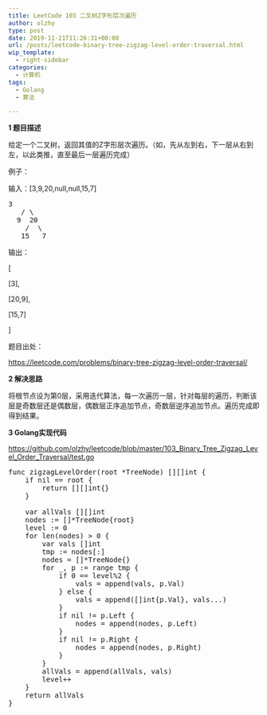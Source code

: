 ```yaml
---
title: LeetCode 103 二叉树Z字形层次遍历
author: olzhy
type: post
date: 2019-11-21T11:26:31+00:00
url: /posts/leetcode-binary-tree-zigzag-level-order-traversal.html
wip_template:
  - right-sidebar
categories:
  - 计算机
tags:
  - Golang
  - 算法

---
```

**1 题目描述**
  
给定一个二叉树，返回其值的Z字形层次遍历。（如，先从左到右，下一层从右到左，以此类推，直至最后一层遍历完成）

例子：
  
输入：[3,9,20,null,null,15,7]

<pre>3
   / \
  9  20
    /  \
   15   7
</pre>

输出：
  
[
    
[3],
    
[20,9],
    
[15,7]
  
]

题目出处：
  
<a href="https://leetcode.com/problems/binary-tree-zigzag-level-order-traversal/" target="_blank" rel="noopener">https://leetcode.com/problems/binary-tree-zigzag-level-order-traversal/</a>

**2 解决思路**
  
将根节点设为第0层，采用迭代算法，每一次遍历一层，针对每层的遍历，判断该层是奇数层还是偶数层，偶数层正序追加节点，奇数层逆序追加节点。遍历完成即得到结果。

**3 Golang实现代码**
  
<a href="https://github.com/olzhy/leetcode/blob/master/103_Binary_Tree_Zigzag_Level_Order_Traversal/test.go" target="_blank" rel="noopener">https://github.com/olzhy/leetcode/blob/master/103_Binary_Tree_Zigzag_Level_Order_Traversal/test.go</a>

<pre>func zigzagLevelOrder(root *TreeNode) [][]int {
	if nil == root {
		return [][]int{}
	}

	var allVals [][]int
	nodes := []*TreeNode{root}
	level := 0
	for len(nodes) > 0 {
		var vals []int
		tmp := nodes[:]
		nodes = []*TreeNode{}
		for _, p := range tmp {
			if 0 == level%2 {
				vals = append(vals, p.Val)
			} else {
				vals = append([]int{p.Val}, vals...)
			}
			if nil != p.Left {
				nodes = append(nodes, p.Left)
			}
			if nil != p.Right {
				nodes = append(nodes, p.Right)
			}
		}
		allVals = append(allVals, vals)
		level++
	}
	return allVals
}
</pre>